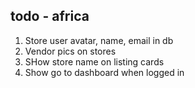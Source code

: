 todo - africa
---

1. Store user avatar, name, email in db
2. Vendor pics on stores
3. SHow store name on listing cards
4. Show go to dashboard when logged in

